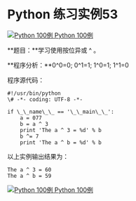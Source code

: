 Python 练习实例53
=============

 [![Python 100例](../images/up.gif) Python 100例](python-100-examples.html)

**题目：**学习使用按位异或 ^ 。

**程序分析：**0^0=0; 0^1=1; 1^0=1; 1^1=0

程序源代码：
```
#!/usr/bin/python
\# -*- coding: UTF-8 -*-

if \_\_name\_\_ == '\_\_main\_\_':
    a = 077
    b = a ^ 3
    print 'The a ^ 3 = %d' % b
    b ^= 7
    print 'The a ^ b = %d' % b
```
以上实例输出结果为：
```
The a ^ 3 = 60
The a ^ b = 59
```
 [![Python 100例](../images/up.gif) Python 100例](python-100-examples.html)